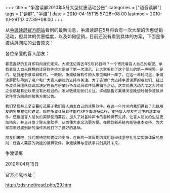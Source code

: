 +++
title = "争渡读屏2010年5月大型优惠活动公告"
categories = ["语音读屏"]
tags = ["读屏", "争渡"]
date = 2010-04-15T15:57:28+08:00
lastmod = 2010-10-29T17:02:39+08:00
+++



从<a href="http://zdsr.net" target="_blank">争渡读屏官方网站</a>看到的最新消息，争渡读屏在5月将会有一次大型的优惠促销活动，但具体的优惠幅度，以及如何促销，目前还没有看到具体的方案，下面是争渡读屏网站的公告原文：



各位亲爱的盲人朋友：

    春意盎然的五月即将向我们走来。大家还记得去年5月16日吗？一个寄托着盲人自己的希望、承载着盲人自己理想的读屏软件给大家做了第一次演示，让大家听到了这个婴儿的第一声啼哭。是的，这就是争渡读屏软件。一眨眼，争渡读屏软件和大家见面快一年了。在这一年时间里，争渡读屏团队得到了用户和广大盲人朋友的支持与关注。为了答谢广大支持争渡读屏的朋友们，经过争渡读屏团队商议后决定在五月份举行争渡读屏软件优惠销售活动。这次优惠活动力度之大时间之长都是有史以来没有出现过的。所以敬请朋友们关注。详细销售方案请浏览晚些时候争渡读屏软件官方网站的销售方案公告。

    我们坚信并且坚定要打造属于我们盲人朋友自己的读屏软件。在这一年时间内我们得到了无数朋友的宝贵意见和建议。现在争渡读屏软件能在XP下面流畅运行，支持盲人朋友生活中的基本操作。还根据盲人朋友的实际使用需要，加入了对各种声卡的各种调节支持，让盲人朋友的生活更加精彩。并且开发了聊天室助手，从而使大家交流更方便。在微软新系统内能够基本支持，为大家将来过渡到新的操作系统打下了良好的基础。

    朋友们来吧，我们期待您的建议和支持，在新的一年周期内我们将继续坚守扎扎实实做读屏的原则，做盲人需要的功能的读屏软件。争渡读屏与您携手共创美好未来。

争渡读屏

2010年04月15日

官方消息地址：

http://zdsr.net/read.php/29.htm